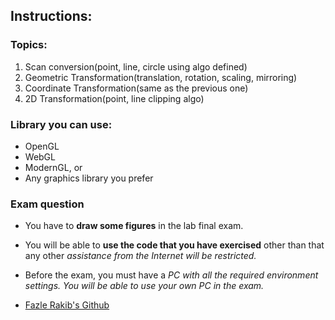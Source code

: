 ## Instructions:
### Topics:
1. Scan conversion(point, line, circle using algo defined)
2. Geometric Transformation(translation, rotation, scaling, mirroring)
3. Coordinate Transformation(same as the previous one)
4. 2D Transformation(point, line clipping algo)

### Library you can use: 
- OpenGL
- WebGL
- ModernGL, or 
- Any graphics library you prefer

### Exam question
- You have to **draw some figures** in the lab final exam. 
- You will be able to **use the code that you have exercised** other than that any other *assistance from the Internet will be restricted.*

- Before the exam, you must have a *PC with all the required environment settings. You will be able to use your own PC in the exam.*

- [Fazle Rakib's Github](https://github.com/Fazle-Rakib/Computer-Graphics-Basics)
